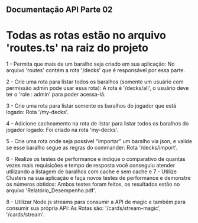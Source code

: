 ## Documentação API Parte 02

# Todas as rotas estão no arquivo 'routes.ts' na raiz do projeto 

1 - Permita que mais de um baralho seja criado em sua aplicação: 
  No arquivo 'routes' contém a rota '/decks' que é responsável por essa parte.


2 - Crie uma rota para listar todos os baralhos (somente um usuário com permissão admin pode usar essa rota): 
  A rota é '/decks/all', o usuário deve ter o 'role : admin' para poder acessa-lá.


3 - Crie uma rota para listar somente os baralhos do jogador que está logado:
  Rota '/my-decks'.


4 - Adicione cacheamento na rota de listar para listar todos os baralhos do jogador logado: 
  Foi criado na rota 'my-decks'.


5 - Crie uma rota onde seja possível "importar" um baralho via json, e valide se esse baralho segue as regras do commander:
  Rota '/decks/import'.


6 - Realize os testes de performance e indique o comparativo de quantas vezes mais requisições e tempo de resposta você conseguiu atender utilizando a listagem de baralhos com cache e sem cache e 
7 - Utilize Clusters na sua aplicação e faça novos testes de performance e demonstre os números obtidos:
  Ambos testes foram feitos, os resultados estão no arquivo 'Relatório_Desempenho.pdf'.


8 - Utilizar Node.js streams para consumir a API de magic e também para consumir sua própria API: 
  As Rotas são: '/cards/stream-magic', '/cards/stream'. 
